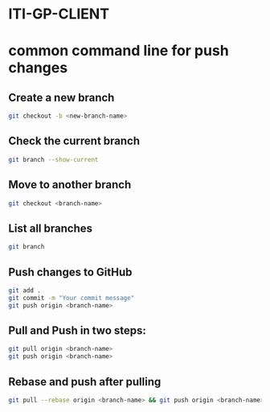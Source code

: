 # ITI-GP-CLIENT

# common command line for push changes

## Create a new branch

```bash
git checkout -b <new-branch-name>
```

## Check the current branch

```bash
git branch --show-current
```

## Move to another branch

```bash
git checkout <branch-name>
```

## List all branches

```bash
git branch
```

## Push changes to GitHub

```bash
git add .
git commit -m "Your commit message"
git push origin <branch-name>
```

## Pull and Push in two steps:

```bash
git pull origin <branch-name>
git push origin <branch-name>
```

## Rebase and push after pulling

```bash
git pull --rebase origin <branch-name> && git push origin <branch-name>
```
